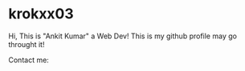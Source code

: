 # krokxx03
Hi, This is "Ankit Kumar" a Web Dev!
This is my github profile may go throught it!

Contact me:
